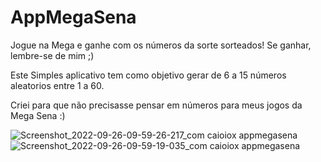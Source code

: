 # AppMegaSena
Jogue na Mega e ganhe com os números da sorte sorteados! Se ganhar, lembre-se de mim ;)

Este Simples aplicativo tem como objetivo gerar de 6 a 15 números aleatorios entre 1 a 60.

Criei para que não precisasse pensar em números para meus jogos da Mega Sena :)


![Screenshot_2022-09-26-09-59-26-217_com caioiox appmegasena](https://user-images.githubusercontent.com/99915224/192350297-88c4cf1f-12ec-4281-bab2-5ab87862d1eb.jpg)
![Screenshot_2022-09-26-09-59-19-035_com caioiox appmegasena](https://user-images.githubusercontent.com/99915224/192350302-8516c277-8106-405d-8626-be119414bc48.jpg)

